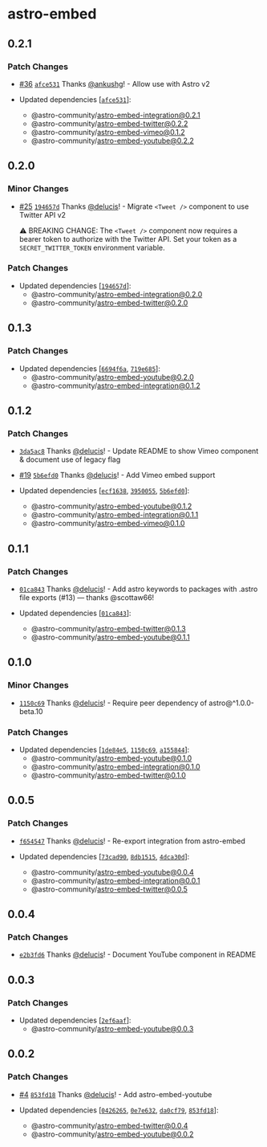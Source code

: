 # astro-embed

## 0.2.1

### Patch Changes

- [#36](https://github.com/delucis/astro-embed/pull/36) [`afce531`](https://github.com/delucis/astro-embed/commit/afce531e92efe4c14f48f7c0bfee0cf591dbfef2) Thanks [@ankushg](https://github.com/ankushg)! - Allow use with Astro v2

- Updated dependencies [[`afce531`](https://github.com/delucis/astro-embed/commit/afce531e92efe4c14f48f7c0bfee0cf591dbfef2)]:
  - @astro-community/astro-embed-integration@0.2.1
  - @astro-community/astro-embed-twitter@0.2.2
  - @astro-community/astro-embed-vimeo@0.1.2
  - @astro-community/astro-embed-youtube@0.2.2

## 0.2.0

### Minor Changes

- [#25](https://github.com/delucis/astro-embed/pull/25) [`194657d`](https://github.com/delucis/astro-embed/commit/194657dabaad0aae7183698ee556d289ceed2da7) Thanks [@delucis](https://github.com/delucis)! - Migrate `<Tweet />` component to use Twitter API v2

  ⚠️ BREAKING CHANGE: The `<Tweet />` component now requires a bearer token to authorize with the Twitter API. Set your token as a `SECRET_TWITTER_TOKEN` environment variable.

### Patch Changes

- Updated dependencies [[`194657d`](https://github.com/delucis/astro-embed/commit/194657dabaad0aae7183698ee556d289ceed2da7)]:
  - @astro-community/astro-embed-integration@0.2.0
  - @astro-community/astro-embed-twitter@0.2.0

## 0.1.3

### Patch Changes

- Updated dependencies [[`6694f6a`](https://github.com/delucis/astro-embed/commit/6694f6abbdc5f36a3a587071727b14207731d725), [`719e685`](https://github.com/delucis/astro-embed/commit/719e6859a1cc49a6a0441942d62882ec683dff5d)]:
  - @astro-community/astro-embed-youtube@0.2.0
  - @astro-community/astro-embed-integration@0.1.2

## 0.1.2

### Patch Changes

- [`3da5ac8`](https://github.com/delucis/astro-embed/commit/3da5ac80860630b5143902c3d46f22e163968428) Thanks [@delucis](https://github.com/delucis)! - Update README to show Vimeo component & document use of legacy flag

* [#19](https://github.com/delucis/astro-embed/pull/19) [`5b6efd0`](https://github.com/delucis/astro-embed/commit/5b6efd0d27c4a8b06035c070046c7d73d906f6c0) Thanks [@delucis](https://github.com/delucis)! - Add Vimeo embed support

* Updated dependencies [[`ecf1638`](https://github.com/delucis/astro-embed/commit/ecf1638e68f7c31ca6a4fcba1f0034bd6f661203), [`3950055`](https://github.com/delucis/astro-embed/commit/395005508d66555a23a35cc202d41b8081ee8b3d), [`5b6efd0`](https://github.com/delucis/astro-embed/commit/5b6efd0d27c4a8b06035c070046c7d73d906f6c0)]:
  - @astro-community/astro-embed-youtube@0.1.2
  - @astro-community/astro-embed-integration@0.1.1
  - @astro-community/astro-embed-vimeo@0.1.0

## 0.1.1

### Patch Changes

- [`01ca843`](https://github.com/delucis/astro-embed/commit/01ca8433c9110a164c45fe1784f48ee4324d8661) Thanks [@delucis](https://github.com/delucis)! - Add astro keywords to packages with .astro file exports (#13) — thanks @scottaw66!

- Updated dependencies [[`01ca843`](https://github.com/delucis/astro-embed/commit/01ca8433c9110a164c45fe1784f48ee4324d8661)]:
  - @astro-community/astro-embed-twitter@0.1.3
  - @astro-community/astro-embed-youtube@0.1.1

## 0.1.0

### Minor Changes

- [`1150c69`](https://github.com/delucis/astro-embed/commit/1150c69099cca8dc15dc1492b0367e9ec7bf5cf9) Thanks [@delucis](https://github.com/delucis)! - Require peer dependency of astro@^1.0.0-beta.10

### Patch Changes

- Updated dependencies [[`1de84e5`](https://github.com/delucis/astro-embed/commit/1de84e541dbb71fdbdf84212f0767bd17a304834), [`1150c69`](https://github.com/delucis/astro-embed/commit/1150c69099cca8dc15dc1492b0367e9ec7bf5cf9), [`a155844`](https://github.com/delucis/astro-embed/commit/a155844bbf974c3cffddf6f1bb00d6f6cf09805f)]:
  - @astro-community/astro-embed-youtube@0.1.0
  - @astro-community/astro-embed-integration@0.1.0
  - @astro-community/astro-embed-twitter@0.1.0

## 0.0.5

### Patch Changes

- [`f654547`](https://github.com/delucis/astro-embed/commit/f6545478d272802c392a4e8698ebdd328dcbee98) Thanks [@delucis](https://github.com/delucis)! - Re-export integration from astro-embed

- Updated dependencies [[`73cad90`](https://github.com/delucis/astro-embed/commit/73cad907749a9269b58b915718466eb8a327a9bf), [`8db1515`](https://github.com/delucis/astro-embed/commit/8db1515c23a160ead790063a54603a359c6ee661), [`4dca30d`](https://github.com/delucis/astro-embed/commit/4dca30d6752359febaed0f01d2ca4e22a0a3dc34)]:
  - @astro-community/astro-embed-youtube@0.0.4
  - @astro-community/astro-embed-integration@0.0.1
  - @astro-community/astro-embed-twitter@0.0.5

## 0.0.4

### Patch Changes

- [`e2b3fd6`](https://github.com/delucis/astro-embed/commit/e2b3fd68617e3ec86c7fdae45a465f3f0adb01d1) Thanks [@delucis](https://github.com/delucis)! - Document YouTube component in README

## 0.0.3

### Patch Changes

- Updated dependencies [[`2ef6aaf`](https://github.com/delucis/astro-embed/commit/2ef6aafda66632c4028a409b8f1c3a1e78b20586)]:
  - @astro-community/astro-embed-youtube@0.0.3

## 0.0.2

### Patch Changes

- [#4](https://github.com/delucis/astro-embed/pull/4) [`853fd18`](https://github.com/delucis/astro-embed/commit/853fd18441ae99f3caab6ef8e55e1998bdd08584) Thanks [@delucis](https://github.com/delucis)! - Add astro-embed-youtube

- Updated dependencies [[`0426265`](https://github.com/delucis/astro-embed/commit/0426265413503db9f5dffc57f17b7f1c1e8b87ee), [`0e7e632`](https://github.com/delucis/astro-embed/commit/0e7e6327a0befba450d97bffd3b789fa6f3dd415), [`da0cf79`](https://github.com/delucis/astro-embed/commit/da0cf795f87cda1e478ecfa02e2492a7b405616e), [`853fd18`](https://github.com/delucis/astro-embed/commit/853fd18441ae99f3caab6ef8e55e1998bdd08584)]:
  - @astro-community/astro-embed-twitter@0.0.4
  - @astro-community/astro-embed-youtube@0.0.2
